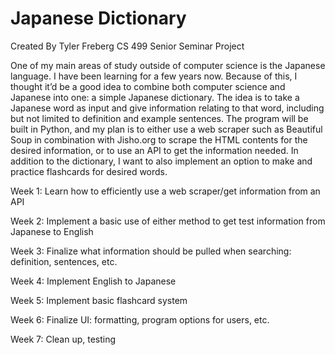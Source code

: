 # Japanese Dictionary
Created By Tyler Freberg
CS 499 Senior Seminar Project

One of my main areas of study outside of computer science is the Japanese language. I have been learning for a few years now. Because of this, I thought it’d be a good idea to combine both computer science and Japanese into one: a simple Japanese dictionary.
The idea is to take a Japanese word as input and give information relating to that word, including but not limited to definition and example sentences. The program will be built in Python, and my plan is to either use a web scraper such as Beautiful Soup in combination with Jisho.org to scrape the HTML contents for the desired information, or to use an API to get the information needed.
In addition to the dictionary, I want to also implement an option to make and practice flashcards for desired words.

Week 1: Learn how to efficiently use a web scraper/get information from an API

Week 2: Implement a basic use of either method to get test information from Japanese to English

Week 3: Finalize what information should be pulled when searching: definition, sentences, etc.

Week 4: Implement English to Japanese

Week 5: Implement basic flashcard system

Week 6: Finalize UI: formatting, program options for users, etc.

Week 7: Clean up, testing

